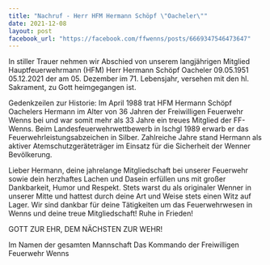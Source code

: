 ```yaml
---
title: "Nachruf - Herr HFM Hermann Schöpf \"Oacheler\""
date: 2021-12-08
layout: post
facebook_url: "https://facebook.com/ffwenns/posts/6669347546473647"
---
```


In stiller Trauer nehmen wir Abschied von unserem langjährigen Mitglied Hauptfeuerwehrmann (HFM)
Herr
Hermann Schöpf
 Oacheler
09.05.1951 05.12.2021
der am 05. Dezember im 71. Lebensjahr, versehen mit den hl. Sakrament, zu Gott heimgegangen ist. 

Gedenkzeilen zur Historie: 
Im April 1988 trat HFM Hermann Schöpf Oachelers Hermann im Alter von 36 Jahren der Freiwilligen Feuerwehr Wenns bei und war somit mehr als 33 Jahre ein treues Mitglied der FF-Wenns. Beim Landesfeuerwehrwettbewerb in Ischgl 1989 erwarb er das Feuerwehrleistungsabzeichen in Silber. Zahlreiche Jahre stand Hermann als aktiver Atemschutzgeräteträger im Einsatz für die Sicherheit der Wenner Bevölkerung.

Lieber Hermann, deine jahrelange Mitgliedschaft bei unserer Feuerwehr sowie dein herzhaftes Lachen und Dasein erfüllen uns mit großer Dankbarkeit, Humor und Respekt. Stets warst du als originaler Wenner in unserer Mitte und hattest durch deine Art und Weise stets einen Witz auf Lager. Wir sind dankbar für deine Tätigkeiten um das Feuerwehrwesen in Wenns und deine treue Mitgliedschaft! Ruhe in Frieden! 

GOTT ZUR EHR, DEM NÄCHSTEN ZUR WEHR!

Im Namen der gesamten Mannschaft
Das Kommando der Freiwilligen Feuerwehr Wenns
